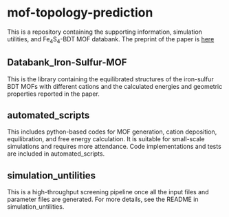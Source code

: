 # mof-topology-prediction
This is a repository containing the supporting information, simulation utilities, and Fe<sub>4</sub>S<sub>4</sub>-BDT MOF databank. The preprint of the paper is [here](https://doi.org/10.26434/chemrxiv-2024-swb7z)

## Databank_Iron-Sulfur-MOF
This is the library containing the equilibrated structures of the iron-sulfur BDT MOFs with different cations and the calculated energies and geometric properties reported in the paper. 
## automated_scripts
This includes python-based codes for MOF generation, cation deposition, equilibration, and free energy calculation. It is suitable for small-scale simulations and requires more attendance. Code implementations and tests are included in automated_scripts. 
## simulation_untilities
This is a high-throughput screening pipeline once all the input files and parameter files are generated. For more details, see the README in simulation_untilities. 
